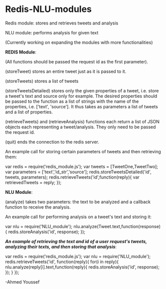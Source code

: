 # Redis-NLU-modules
Redis module: stores and retrieves tweets and analysis

NLU module: performs analysis for given text

(Currently working on expanding the modules with more functionalities)


**REDIS Module**:

(All functions should be passed the request id as the first parameter).

(storeTweet) stores an entire tweet just as it is passed to it.

(storeTweets) stores a list of tweets

(storeTweetsDetailed) stores only the given properties of a tweet, i.e. store a tweet's text and source only for example. The desired properties should be passed to the function as a list of strings with the name of the properties, i.e. ['text', 'source']. It thus takes as parameters a list of tweets and a list of properties.

(retrieveTweets) and (retrieveAnalysis) functions each return a list of JSON objects each representing a tweet/analysis. They only need to be passed the request id.

(quit) ends the connection to the redis server.


An example call for storing certain parameters of tweets and then retrieving them:

var redis = require('redis_module.js');
var tweets = [TweetOne,TweetTwo];
var parameters = ['text','id_str','source'];
redis.storeTweetsDetailed('id', tweets, parameters);
redis.retrieveTweets('id',function(reply){
  var retrievedTweets = reply;
});

**NLU Module**:

(analyze) takes two parameters: the text to be analyzed and a callback function to receive the analysis.

An example call for performing analysis on a tweet's text and storing it:

var nlu = require('NLU_module');
nlu.analyze(Tweet.text,function(response){
   redis.storeAnalysis('id', response);
  });
  
  
  ***An example of retrieving the text and id of a user request's tweets, analyzing their texts, and then storing that analysis***:
  
var redis = require('redis_module.js');
var nlu = require('NLU_module');
redis.retrieveTweets('id', function(reply){
  for(i in reply){
    nlu.analyze(reply[i].text,function(reply){
      redis.storeAnalysis('id', response);
    });
    }
});

-Ahmed Youssef
